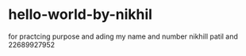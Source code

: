 # hello-world-by-nikhil
for practcing purpose and ading my name and number
nikhill patil and 22689927952